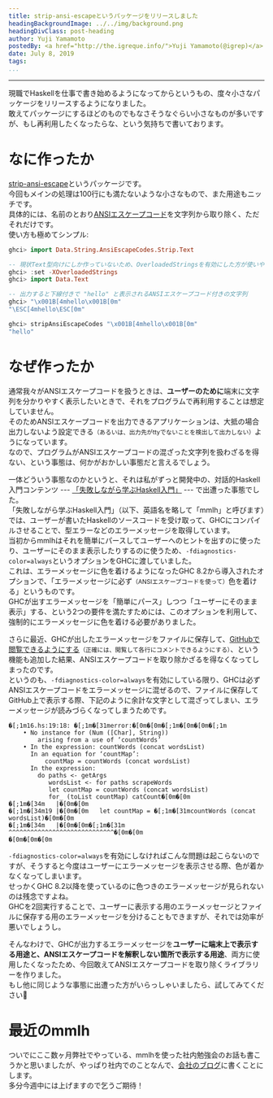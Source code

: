 ```yaml
---
title: strip-ansi-escapeというパッケージをリリースしました
headingBackgroundImage: ../../img/background.png
headingDivClass: post-heading
author: Yuji Yamamoto
postedBy: <a href="http://the.igreque.info/">Yuji Yamamoto(@igrep)</a>
date: July 8, 2019
tags:
...
```

---

現職でHaskellを仕事で書き始めるようになってからというもの、度々小さなパッケージをリリースするようになりました。  
敢えてパッケージにするほどのものでもなさそうなぐらい小さなものが多いですが、もし再利用したくなったらな、という気持ちで書いております。

# なに作ったか

[strip-ansi-escape](http://hackage.haskell.org/package/strip-ansi-escape)というパッケージです。  
今回もメインの処理は100行にも満たないような小さなもので、また用途もニッチです。  
具体的には、名前のとおり[ANSIエスケープコード](https://en.wikipedia.org/wiki/ANSI_escape_code)を文字列から取り除く、ただそれだけです。  
使い方も極めてシンプル:

```haskell
ghci> import Data.String.AnsiEscapeCodes.Strip.Text

-- 現状Text型向けにしか作っていないため、OverloadedStringsを有効にした方が使いやすい
ghci> :set -XOverloadedStrings
ghci> import Data.Text

-- 出力すると下線付きで "hello" と表示されるANSIエスケープコード付きの文字列
ghci> "\x001B[4mhello\x001B[0m"
"\ESC[4mhello\ESC[0m"

ghci> stripAnsiEscapeCodes "\x001B[4mhello\x001B[0m"
"hello"
```

# なぜ作ったか

通常我々がANSIエスケープコードを扱うときは、**ユーザーのために**端末に文字列を分かりやすく表示したいときで、それをプログラムで再利用することは想定していません。  
そのためANSIエスケープコードを出力できるアプリケーションは、大抵の場合出力しないよう設定できる<small>（あるいは、出力先がttyでないことを検出して出力しない）</small>ようになっています。  
なので、プログラムがANSIエスケープコードの混ざった文字列を扱わざるを得ない、という事態は、何かがおかしい事態だと言えるでしょう。

一体どういう事態なのかというと、それは私がずっと開発中の、対話的Haskell入門コンテンツ --- [「失敗しながら学ぶHaskell入門」](https://github.com/haskell-jp/makeMistakesToLearnHaskell) --- で出遭った事態でした。  
「失敗しながら学ぶHaskell入門」（以下、英語名を略して「mmlh」と呼びます）では、ユーザーが書いたHaskellのソースコードを受け取って、GHCにコンパイルさせることで、型エラーなどのエラーメッセージを取得しています。  
当初からmmlhはそれを簡単にパースしてユーザーへのヒントを出すのに使ったり、ユーザーにそのまま表示したりするのに使うため、`-fdiagnostics-color=always`というオプションをGHCに渡していました。  
これは、エラーメッセージに色を着けるようになったGHC 8.2から導入されたオプションで、「エラーメッセージに必ず<small>（ANSIエスケープコードを使って）</small>色を着ける」というものです。  
GHCが出すエラーメッセージを「簡単にパース」しつつ「ユーザーにそのまま表示」する、という2つの要件を満たすためには、このオプションを利用して、強制的にエラーメッセージに色を着ける必要がありました。

さらに最近、GHCが出したエラーメッセージをファイルに保存して、[GitHubで閲覧できるようにする](https://github.com/haskell-jp/makeMistakesToLearnHaskell/issues/101)<small>（正確には、閲覧して各行にコメントできるようにする）</small>、という機能も追加した結果、ANSIエスケープコードを取り除かざるを得なくなってしまったのです。  
というのも、`-fdiagnostics-color=always`を有効にしている限り、GHCは必ずANSIエスケープコードをエラーメッセージに混ぜるので、ファイルに保存してGitHub上で表示する際、下記のように余計な文字として混ざってしまい、エラーメッセージが読みづらくなってしまうためです。

```
�[;1m16.hs:19:18: �[;1m�[31merror:�[0m�[0m�[;1m�[0m�[0m�[;1m
    • No instance for (Num ([Char], String))
        arising from a use of ‘countWords’
    • In the expression: countWords (concat wordsList)
      In an equation for ‘countMap’:
          countMap = countWords (concat wordsList)
      In the expression:
        do paths <- getArgs
           wordsList <- for paths scrapeWords
           let countMap = countWords (concat wordsList)
           for_ (toList countMap) catCount�[0m�[0m
�[;1m�[34m   |�[0m�[0m
�[;1m�[34m19 |�[0m�[0m   let countMap = �[;1m�[31mcountWords (concat wordsList)�[0m�[0m
�[;1m�[34m   |�[0m�[0m�[;1m�[31m                  ^^^^^^^^^^^^^^^^^^^^^^^^^^^^^�[0m�[0m
�[0m�[0m�[0m
```

`-fdiagnostics-color=always`を有効にしなければこんな問題は起こらないのですが、そうすると今度はユーザーにエラーメッセージを表示させる際、色が着かなくなってしまいます。  
せっかくGHC 8.2以降を使っているのに色つきのエラーメッセージが見られないのは残念ですよね。  
GHCを2回実行することで、ユーザーに表示する用のエラーメッセージとファイルに保存する用のエラーメッセージを分けることもできますが、それでは効率が悪いでしょうし。

そんなわけで、GHCが出力するエラーメッセージを**ユーザーに端末上で表示する用途と、ANSIエスケープコードを解釈しない箇所で表示する用途**、両方に使用したくなったため、今回敢えてANSIエスケープコードを取り除くライブラリーを作りました。  
もし他に同じような事態に出遭った方がいらっしゃいましたら、試してみてください🙏

# 最近のmmlh

ついでにここ数ヶ月弊社でやっている、mmlhを使った社内勉強会のお話も書こうかと思いましたが、やっぱり社内でのことなんで、[会社のブログ](https://eng-blog.iij.ad.jp/)に書くことにします。  
多分今週中には上げますので乞うご期待！
